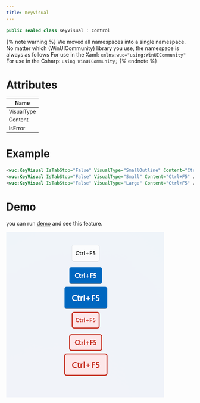 ```yaml
---
title: KeyVisual
---
```


```cs
public sealed class KeyVisual : Control
```

{% note warning %}
We moved all namespaces into a single namespace. No matter which (WinUICommunity) library you use, the namespace is always as follows
For use in the Xaml:
`xmlns:wuc="using:WinUICommunity"`
For use in the Csharp:
`using WinUICommunity;`
{% endnote %}

# Attributes

|Name|
|-|
|VisualType|
|Content|
|IsError|

# Example

```xml
<wuc:KeyVisual IsTabStop="False" VisualType="SmallOutline" Content="Ctrl+F5" />
<wuc:KeyVisual IsTabStop="False" VisualType="Small" Content="Ctrl+F5" />
<wuc:KeyVisual IsTabStop="False" VisualType="Large" Content="Ctrl+F5" />
```

# Demo
you can run [demo](https://github.com/WinUICommunity/WinUICommunity) and see this feature.

![SettingsUI](https://raw.githubusercontent.com/ghost1372/Resources/main/SettingsUI/Samples/KeyVisual.png)
